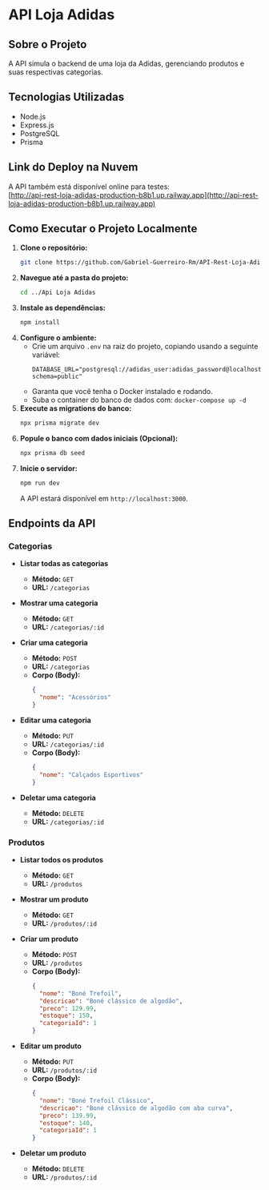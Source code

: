 # API Loja Adidas

## Sobre o Projeto

A API simula o backend de uma loja da Adidas, gerenciando produtos e suas respectivas categorias.

## Tecnologias Utilizadas

* Node.js
* Express.js
* PostgreSQL
* Prisma

## Link do Deploy na Nuvem

A API também está disponível online para testes:  
[http://api-rest-loja-adidas-production-b8b1.up.railway.app](http://api-rest-loja-adidas-production-b8b1.up.railway.app)

## Como Executar o Projeto Localmente

1. **Clone o repositório:**
    ```bash
    git clone https://github.com/Gabriel-Guerreiro-Rm/API-Rest-Loja-Adidas.git
    ```
2. **Navegue até a pasta do projeto:**
    ```bash
    cd ../Api Loja Adidas
    ```
3. **Instale as dependências:**
    ```bash
    npm install
    ```
4. **Configure o ambiente:**
    * Crie um arquivo `.env` na raiz do projeto, copiando usando a seguinte variável:
        ```env
        DATABASE_URL="postgresql://adidas_user:adidas_password@localhost:5432/adidas_db?schema=public"
        ```
    * Garanta que você tenha o Docker instalado e rodando.
    * Suba o container do banco de dados com: `docker-compose up -d`
5. **Execute as migrations do banco:**
    ```bash
    npx prisma migrate dev
    ```
6. **Popule o banco com dados iniciais (Opcional):**
    ```bash
    npx prisma db seed
    ```
7. **Inicie o servidor:**
    ```bash
    npm run dev
    ```
    A API estará disponível em `http://localhost:3000`.

## Endpoints da API

### Categorias

* **Listar todas as categorias**
    * **Método:** `GET`
    * **URL:** `/categorias`

* **Mostrar uma categoria**
    * **Método:** `GET`
    * **URL:** `/categorias/:id`

* **Criar uma categoria**
    * **Método:** `POST`
    * **URL:** `/categorias`
    * **Corpo (Body):**
        ```json
        {
          "nome": "Acessórios"
        }
        ```

* **Editar uma categoria**
    * **Método:** `PUT`
    * **URL:** `/categorias/:id`
    * **Corpo (Body):**
        ```json
        {
          "nome": "Calçados Esportivos"
        }
        ```

* **Deletar uma categoria**
    * **Método:** `DELETE`
    * **URL:** `/categorias/:id`

### Produtos

* **Listar todos os produtos**
    * **Método:** `GET`
    * **URL:** `/produtos`

* **Mostrar um produto**
    * **Método:** `GET`
    * **URL:** `/produtos/:id`

* **Criar um produto**
    * **Método:** `POST`
    * **URL:** `/produtos`
    * **Corpo (Body):**
        ```json
        {
          "nome": "Boné Trefoil",
          "descricao": "Boné clássico de algodão",
          "preco": 129.99,
          "estoque": 150,
          "categoriaId": 1
        }
        ```

* **Editar um produto**
    * **Método:** `PUT`
    * **URL:** `/produtos/:id`
    * **Corpo (Body):**
        ```json
        {
          "nome": "Boné Trefoil Clássico",
          "descricao": "Boné clássico de algodão com aba curva",
          "preco": 139.99,
          "estoque": 140,
          "categoriaId": 1
        }
        ```

* **Deletar um produto**
    * **Método:** `DELETE`
    * **URL:** `/produtos/:id`